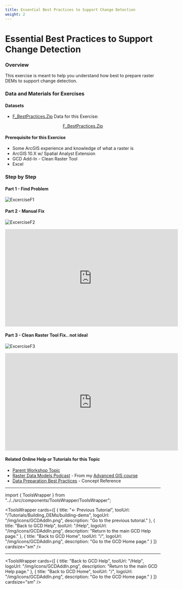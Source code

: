 ```yaml
---
title: Essential Best Practices to Support Change Detection
weight: 2
---
```

# Essential Best Practices to Support Change Detection


### Overview

This exercise is meant to help you understand how best to prepare raster DEMs to support change detection. 

### Data and Materials for Exercises

#### Datasets

- [F_BestPractices.Zip](http://etalweb.joewheaton.org/etal_workshops/GCD/2015_USU/F_BestPractices.zip) Data for this Exercise:

<div align="center">  
<a class="button" href="http://etalweb.joewheaton.org/etal_workshops/GCD/2015_USU/F_BestPractices.zip"><i class="fas fa-file-archive"></i>  F_BestPractices.Zip </a>
</div>

#### Prerequisite for this Exercise

- Some ArcGIS experience and knowledge of what a raster is
- ArcGIS 10.X w/ Spatial Analyst Extension
- GCD Add-In - Clean Raster Tool
- Excel

### Step by Step

#### Part 1 - Find Problem

![ExcerciseF1](/img/tutorials/ExcerciseF1.png)

#### Part 2 - Manual Fix

![ExcerciseF2](/img/tutorials/ExcerciseF2.png)

<iframe width="560" height="315" src="https://www.youtube.com/embed/HM9o_xK0iD4" frameBorder="0" allow="encrypted-media" allowFullScreen title="Best Practices Part 2"></iframe>

#### Part 3 - Clean Raster Tool Fix.. not ideal

![ExcerciseF3](/img/tutorials/ExcerciseF3.png)

<iframe width="560" height="315" src="https://www.youtube.com/embed/CWDE6mQPq-0" frameBorder="0" allow="encrypted-media" allowFullScreen title="Best Practices Part 3"></iframe>

#### Related Online Help or Tutorials for this Topic

- [Parent Workshop Topic](/Help/Workshops/workshop-topics/versions/3-day-workshop/1-Principles/f-essential-best-practices-to-support-change-detection)
- [Raster Data Models Podcast](http://gis.joewheaton.org/topics/digitalmaps/1-podcast#TOC-Raster-Data-Models) - From my [Advanced GIS course](http://gis.joewheaton.org/)
- [Data Preparation Best Practices](/gcd-concepts/data-preparation---best-practices) - Concept Reference


------

import { ToolsWrapper } from "../../src/components/ToolsWrapper/ToolsWrapper";

<ToolsWrapper
  cards={[
	{
	  title: "← Previous Tutorial",
	  toolUrl: "/Tutorials/Building_DEMs/building-dems",
	  logoUrl: "/img/icons/GCDAddIn.png",
	  description: "Go to the previous tutorial."
	},
	{
	  title: "Back to GCD Help",
	  toolUrl: "/Help",
	  logoUrl: "/img/icons/GCDAddIn.png",
	  description: "Return to the main GCD Help page."
	},
	{
	  title: "Back to GCD Home",
	  toolUrl: "/",
	  logoUrl: "/img/icons/GCDAddIn.png",
	  description: "Go to the GCD Home page."
	}
  ]}
  cardsize="sm"
/>

------

<ToolsWrapper
  cards={[
	{
	  title: "Back to GCD Help",
	  toolUrl: "/Help",
	  logoUrl: "/img/icons/GCDAddIn.png",
	  description: "Return to the main GCD Help page."
	},
	{
	  title: "Back to GCD Home",
	  toolUrl: "/",
	  logoUrl: "/img/icons/GCDAddIn.png",
	  description: "Go to the GCD Home page."
	}
  ]}
  cardsize="sm"
/>
